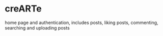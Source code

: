 # creARTe
home page and authentication, includes posts, liking posts, commenting, searching and uploading posts

